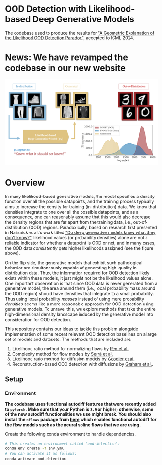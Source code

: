 # OOD Detection with Likelihood-based Deep Generative Models

The codebase used to produce the results for ["A Geometric Explanation of the Likelihood OOD Detection Paradox"](https://arxiv.org/abs/2403.18910), accepted to ICML 2024. 

# News: We have revamped the codebase in our new [website](https://layer6ai-labs.github.io/dgm_geometry/sections/ood.html)

<p align="center">
  <img src="./figures/fig2-aria-1.png" alt="Explanation of OOD failure" />
</p>

# Overview

In many likelihood-based generative models, the model specifies a density function over all the possible datapoints, and the training process typically aims to increase the density for training (in-distribution) data. We know that densities integrate to one over all the possible datapoints, and as a consequence, one can reasonably assume that this would also decrease the density regions that are far apart from the training data, i.e., out-of-distribution (OOD) regions. Paradoxically, based on research first presented in Nalisnick et al.'s work titled ["Do deep generative models know what they don't know?"](https://arxiv.org/abs/1810.09136), likelihood values (or probability densities) alone are not a reliable indicator for whether a datapoint is OOD or not, and in many cases, the OOD data *consistently* gets higher likelihoods assigned (see the figure above).

On the flip side, the generative models that exhibit such pathological behavior are simultaneously capable of generating high-quality in-distribution data. Thus, the information required for OOD detection likely exists within these models, it just might not be the likelihood values alone. One important observation is that since OOD data is never generated from a generative model, the area around them (i.e., local probability mass around the OOD region) should have densities that integrate to a small probability. Thus using local probability *masses* instead of using mere probability *densities* seems like a more reasonable approach for OOD detection using generative models. To unravel this, we explore methods that take the entire high-dimensional density landscape induced by the generative model into consideration for OOD detection. 

This repository contains our ideas to tackle this problem alongside implementation of some recent relevant OOD detection baselines on a large set of models and datasets. The methods that are included are:

1. Likelihood ratio method for normalizing flows by [Ren et al.](https://arxiv.org/abs/1906.02845)
2. Complexity method for flow models by [Serrà et al.](https://arxiv.org/abs/1909.11480)
3. Likelihood ratio method for diffusion models by [Goodier et al.](https://arxiv.org/pdf/2310.17432.pdf) 
4. Reconstruction-based OOD detection with diffusions by [Graham et al.](https://arxiv.org/pdf/2211.07740.pdf).


## Setup

### Environment

**The codebase uses functional autodiff features that were recently added to `pytorch`. Make sure that your Python is `3.9` or higher; otherwise, some of the new autodiff functionalities we use might break. You should also install the `nflows` package from [here](https://github.com/HamidrezaKmK/nflows) which enables functional autodiff for the flow models such as the neural spline flows that we are using.**

Create the following conda environment to handle dependencies.

```bash
# This creates an environment called 'ood-detection':
conda env create -f env.yml 
# You can activate it as follows:
conda activate ood-detection
```

